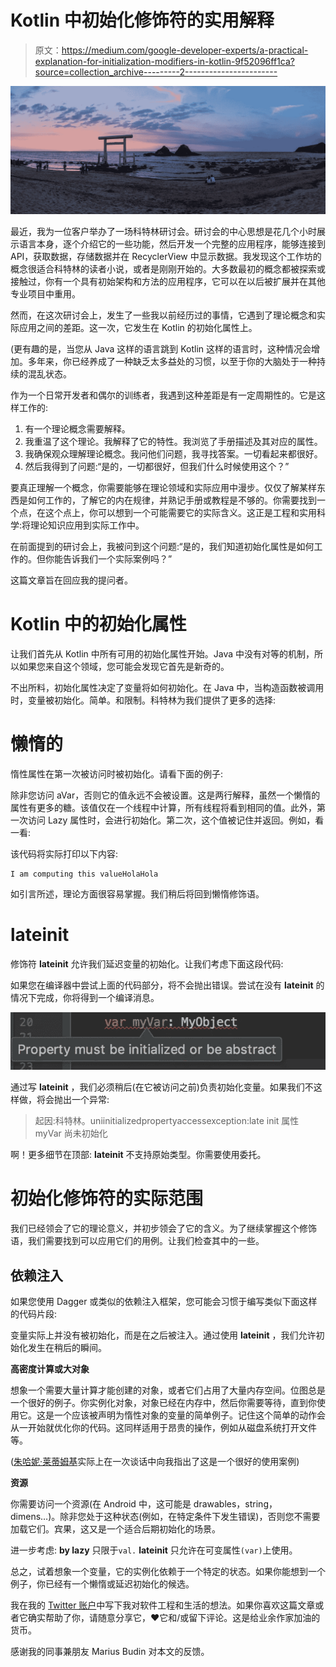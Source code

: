 # Kotlin 中初始化修饰符的实用解释

> 原文：<https://medium.com/google-developer-experts/a-practical-explanation-for-initialization-modifiers-in-kotlin-9f52096ff1ca?source=collection_archive---------2----------------------->

![](img/d51bc0a08f92e0ac70baa0613a51e0c6.png)

最近，我为一位客户举办了一场科特林研讨会。研讨会的中心思想是花几个小时展示语言本身，逐个介绍它的一些功能，然后开发一个完整的应用程序，能够连接到 API，获取数据，存储数据并在 RecyclerView 中显示数据。我发现这个工作坊的概念很适合科特林的读者小说，或者是刚刚开始的。大多数最初的概念都被探索或接触过，你有一个具有初始架构和方法的应用程序，它可以在以后被扩展并在其他专业项目中重用。

然而，在这次研讨会上，发生了一些我以前经历过的事情，它遇到了理论概念和实际应用之间的差距。这一次，它发生在 Kotlin 的初始化属性上。

(更有趣的是，当您从 Java 这样的语言跳到 Kotlin 这样的语言时，这种情况会增加。多年来，你已经养成了一种缺乏太多益处的习惯，以至于你的大脑处于一种持续的混乱状态。

作为一个日常开发者和偶尔的训练者，我遇到这种差距是有一定周期性的。它是这样工作的:

1.  有一个理论概念需要解释。
2.  我重温了这个理论。我解释了它的特性。我浏览了手册描述及其对应的属性。
3.  我确保观众理解理论概念。我问他们问题，我寻找答案。一切看起来都很好。
4.  然后我得到了问题:“是的，一切都很好，但我们什么时候使用这个？”

要真正理解一个概念，你需要能够在理论领域和实际应用中漫步。仅仅了解某样东西是如何工作的，了解它的内在规律，并熟记手册或教程是不够的。你需要找到一个点，在这个点上，你可以想到一个可能需要它的实际含义。这正是工程和实用科学:将理论知识应用到实际工作中。

在前面提到的研讨会上，我被问到这个问题:“是的，我们知道初始化属性是如何工作的。但你能告诉我们一个实际案例吗？”

这篇文章旨在回应我的提问者。

# Kotlin 中的初始化属性

让我们首先从 Kotlin 中所有可用的初始化属性开始。Java 中没有对等的机制，所以如果您来自这个领域，您可能会发现它首先是新奇的。

不出所料，初始化属性决定了变量将如何初始化。在 Java 中，当构造函数被调用时，变量被初始化。简单。和限制。科特林为我们提供了更多的选择:

# 懒惰的

惰性属性在第一次被访问时被初始化。请看下面的例子:

除非您访问 aVar，否则它的值永远不会被设置。这是两行解释，虽然一个懒惰的属性有更多的糖。该值仅在一个线程中计算，所有线程将看到相同的值。此外，第一次访问 Lazy 属性时，会进行初始化。第二次，这个值被记住并返回。例如，看一看:

该代码将实际打印以下内容:

```
I am computing this valueHolaHola
```

如引言所述，理论方面很容易掌握。我们稍后将回到懒惰修饰语。

# lateinit

修饰符 **lateinit** 允许我们延迟变量的初始化。让我们考虑下面这段代码:

如果您在编译器中尝试上面的代码部分，将不会抛出错误。尝试在没有 **lateinit** 的情况下完成，你将得到一个编译消息。

![](img/57d3e9d4934e8359b8c59ad469724eb9.png)

通过写 **lateinit** ，我们必须稍后(在它被访问之前)负责初始化变量。如果我们不这样做，将会抛出一个异常:

> 起因:科特林。uniinitializedpropertyaccessexception:late init 属性 myVar 尚未初始化

啊！更多细节在顶部: **lateinit** 不支持原始类型。你需要使用委托。

# 初始化修饰符的实际范围

我们已经领会了它的理论意义，并初步领会了它的含义。为了继续掌握这个修饰语，我们需要找到可以应用它们的用例。让我们检查其中的一些。

## 依赖注入

如果您使用 Dagger 或类似的依赖注入框架，您可能会习惯于编写类似下面这样的代码片段:

变量实际上并没有被初始化，而是在之后被注入。通过使用 **lateinit** ，我们允许初始化发生在稍后的瞬间。

**高密度计算或大对象**

想象一个需要大量计算才能创建的对象，或者它们占用了大量内存空间。位图总是一个很好的例子。你实例化对象，对象已经在内存中，然后你需要等待，直到你使用它。这是一个应该被声明为惰性对象的变量的简单例子。记住这个简单的动作会从一开始就优化你的代码。这同样适用于昂贵的操作，例如从磁盘系统打开文件等。

([朱哈妮·莱蒂姆基](/@lehtimaeki)实际上在一次谈话中向我指出了这是一个很好的使用案例)

**资源**

你需要访问一个资源(在 Android 中，这可能是 drawables，string，dimens…)。除非您处于这种状态(例如，在特定条件下发生错误)，否则您不需要加载它们。宾果，这又是一个适合后期初始化的场景。

进一步考虑: **by lazy** 只限于`val.` **lateinit** 只允许在可变属性`(var)`上使用。

总之，试着想象一个变量，它的实例化依赖于一个特定的状态。如果你能想到一个例子，你已经有一个懒惰或延迟初始化的候选。

我在我的 [Twitter 账户](https://twitter.com/eenriquelopez)中写下我对软件工程和生活的想法。如果你喜欢这篇文章或者它确实帮助了你，请随意分享它，♥它和/或留下评论。这是给业余作家加油的货币。

感谢我的同事兼朋友 Marius Budin 对本文的反馈。